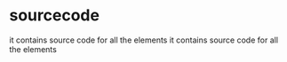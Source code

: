 # sourcecode
it contains source code for all the elements
it contains source code for all the elements
